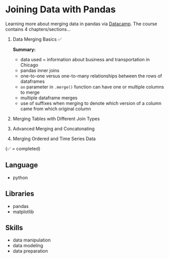 # Joining Data with Pandas
Learning more about merging data in pandas via [Datacamp](https://app.datacamp.com/learn/courses/joining-data-with-pandas).
The course contains 4 chapters/sections...
  1. Data Merging Basics :white_check_mark:
      
     **Summary:** 
     - data used = information about business and transportation in Chicago 
     - pandas inner joins
     - one-to-one versus one-to-many relationships between the rows  of dataframes
     - `on` parameter in `.merge()` function can have one or multiple columns to merge
     - multiple dataframe merges
     - use of suffixes when merging to denote which version of a column came from which original column
  2. Merging Tables with Different Join Types
  3. Advanced Merging and Concatonating
  4. Merging Ordered and Time Series Data

(:white_check_mark: = completed)
  
## Language
* python

## Libraries
* pandas
* matplotlib

## Skills
* data manipulation
* data modeling 
* data preparation



